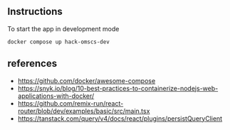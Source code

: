 ## Instructions

To start the app in development mode

    docker compose up hack-omscs-dev

## references

- https://github.com/docker/awesome-compose
- https://snyk.io/blog/10-best-practices-to-containerize-nodejs-web-applications-with-docker/
- https://github.com/remix-run/react-router/blob/dev/examples/basic/src/main.tsx
- https://tanstack.com/query/v4/docs/react/plugins/persistQueryClient